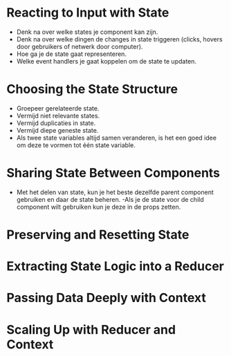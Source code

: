 # Reacting to Input with State
- Denk na over welke states je component kan zijn.
- Denk na over welke dingen de changes in state triggeren (clicks, hovers door gebruikers of netwerk door computer).
- Hoe ga je de state gaat representeren.
- Welke event handlers je gaat koppelen om de state te updaten.


# Choosing the State Structure
- Groepeer gerelateerde state.
- Vermijd niet relevante states.
- Vermijd duplicaties in state.
- Vermijd diepe geneste state.
- Als twee state variables altijd samen veranderen, is het een goed idee om deze te vormen tot één state variable.

# Sharing State Between Components
- Met het delen van state, kun je het beste dezelfde parent component gebruiken en daar de state beheren.
-Als je de state voor de child component wilt gebruiken kun je deze in de props zetten.

# Preserving and Resetting State

# Extracting State Logic into a Reducer

# Passing Data Deeply with Context

# Scaling Up with Reducer and Context
